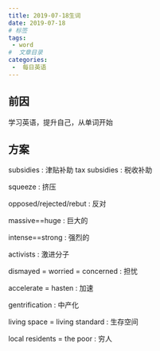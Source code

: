 ```yaml
---
title: 2019-07-18生词
date: 2019-07-18
# 标签
tags:
 - word
#  文章目录
categories:
 -  每日英语
---
```

<!--  -->

## 前因

  学习英语，提升自己，从单词开始

## 方案
  
  subsidies : 津贴补助   tax subsidies : 税收补助
  
  squeeze : 挤压

  opposed/rejected/rebut : 反对
  
  massive==huge : 巨大的

  intense==strong : 强烈的

  activists : 激进分子

  dismayed = worried = concerned : 担忧

  accelerate = hasten : 加速

  gentrification : 中产化

  living space = living standard : 生存空间

  local residents = the poor : 穷人